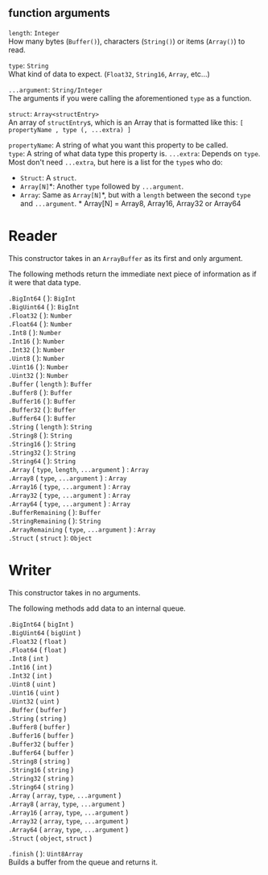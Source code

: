## function arguments

`length`: `Integer`\
How many bytes (`Buffer()`), characters (`String()`) or items (`Array()`) to read.

`type`: `String`\
What kind of data to expect. (`Float32`, `String16`, `Array`, etc...)

`...argument`: `String/Integer`\
The arguments if you were calling the aforementioned `type` as a function.

`struct`: `Array<structEntry>`\
An array of `structEntry`s, which is an Array that is formatted like this: `[ propertyName , type (, ...extra) ]`

`propertyName`: A string of what you want this property to be called.\
`type`: A string of what data type this property is.
`...extra`: Depends on `type`.\
Most don't need `...extra`, but here is a list for the `type`s who do:
- `Struct`: A `struct`.
- `Array[N]`\*: Another `type` followed by `...argument`.
- `Array`: Same as `Array[N]`\*, but with a `length` between the second `type` and `...argument`.
\* Array\[N\] = Array8, Array16, Array32 or Array64

# Reader
This constructor takes in an `ArrayBuffer` as its first and only argument.

The following methods return the immediate next piece of information as if it were that data type.

`.BigInt64` ( ): `BigInt`\
`.BigUint64` ( ): `BigInt`\
`.Float32` ( ): `Number`\
`.Float64` ( ): `Number`\
`.Int8` ( ): `Number`\
`.Int16` ( ): `Number`\
`.Int32` ( ): `Number`\
`.Uint8` ( ): `Number`\
`.Uint16` ( ): `Number`\
`.Uint32` ( ): `Number`\
`.Buffer` ( `length` ): `Buffer`\
`.Buffer8` ( ): `Buffer`\
`.Buffer16` ( ): `Buffer`\
`.Buffer32` ( ): `Buffer`\
`.Buffer64` ( ): `Buffer`\
`.String` ( `length` ): `String`\
`.String8` ( ): `String`\
`.String16` ( ): `String`\
`.String32` ( ): `String`\
`.String64` ( ): `String`\
`.Array` ( `type`, `length`, `...argument` ) : `Array`\
`.Array8` ( `type`, `...argument` ) : `Array`\
`.Array16` ( `type`, `...argument` ) : `Array`\
`.Array32` ( `type`, `...argument` ) : `Array`\
`.Array64` ( `type`, `...argument` ) : `Array`\
`.BufferRemaining` ( ): `Buffer`\
`.StringRemaining` ( ): `String`\
`.ArrayRemaining` ( `type`, `...argument` ) : `Array`\
`.Struct` ( `struct` ): `Object`

# Writer
This constructor takes in no arguments.

The following methods add data to an internal queue.

`.BigInt64` ( `bigInt` )\
`.BigUint64` ( `bigUint` )\
`.Float32` ( `float` )\
`.Float64` ( `float` )\
`.Int8` ( `int` )\
`.Int16` ( `int` )\
`.Int32` ( `int` )\
`.Uint8` ( `uint` )\
`.Uint16` ( `uint` )\
`.Uint32` ( `uint` )\
`.Buffer` ( `buffer` )\
`.String` ( `string` )\
`.Buffer8` ( `buffer` )\
`.Buffer16` ( `buffer` )\
`.Buffer32` ( `buffer` )\
`.Buffer64` ( `buffer` )\
`.String8` ( `string` )\
`.String16` ( `string` )\
`.String32` ( `string` )\
`.String64` ( `string` )\
`.Array` ( `array`, `type`, `...argument` )\
`.Array8` ( `array`, `type`, `...argument` )\
`.Array16` ( `array`, `type`, `...argument` )\
`.Array32` ( `array`, `type`, `...argument` )\
`.Array64` ( `array`, `type`, `...argument` )\
`.Struct` ( `object`, `struct` )

`.finish` ( ): `Uint8Array`\
Builds a buffer from the queue and returns it.